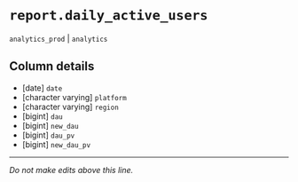 # `report.daily_active_users`
`analytics_prod` | `analytics`

## Column details
* [date]      `date`
* [character varying] `platform`
* [character varying] `region`
* [bigint]    `dau`
* [bigint]    `new_dau`
* [bigint]    `dau_pv`
* [bigint]    `new_dau_pv`

-------------------------------------------------------------------------------
*Do not make edits above this line.*
